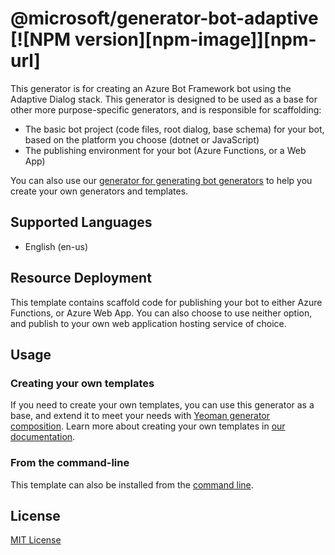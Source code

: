 # @microsoft/generator-bot-adaptive [![NPM version][npm-image]][npm-url]

This generator is for creating an Azure Bot Framework bot using the Adaptive Dialog stack. This generator is designed to be used as a base for other more purpose-specific generators, and is responsible for scaffolding:

- The basic bot project (code files, root dialog, base schema) for your bot, based on the platform you choose (dotnet or JavaScript)
- The publishing environment for your bot (Azure Functions, or a Web App)

You can also use our [generator for generating bot generators](https://github.com/microsoft/botframework-components/tree/main/generators/generator-bot-template-generator) to help you create your own generators and templates.

## Supported Languages

- English (en-us)

## Resource Deployment

This template contains scaffold code for publishing your bot to either Azure Functions, or Azure Web App. You can also choose to use neither option, and publish to your own web application hosting service of choice.

## Usage

### Creating your own templates

If you need to create your own templates, you can use this generator as a base, and extend it to meet your needs with [Yeoman generator composition](https://yeoman.io/authoring/composability.html). Learn more about creating your own templates in [our documentation](https://aka.ms/bf-create-templates).

### From the command-line

This template can also be installed from the [command line](https://github.com/microsoft/botframework-components/blob/main/generators/command-line-instructions).

## License

[MIT License](https://github.com/microsoft/botframework-components/blob/main/LICENSE)
